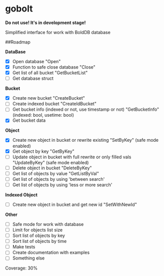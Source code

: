 # gobolt

**Do not use! It's in development stage!**

Simplified interface for work with BoldDB database

##Roadmap

**DataBase**
 - [x] Open database "Open"
 - [x] Function to safe close database "Close"
 - [x] Get list of all bucket "GetBucketList"
 - [ ] Get database struct

**Bucket**
 - [x] Create new bucket "CreateBucket"
 - [ ] Create indexed bucket "CreateIdBucket"
 - [ ] Get bucket info (indexed or not, use timestamp or not) "GetBucketInfo" (indexed: bool, usetime: bool)
 - [x] Get bucket data

**Object**
- [x] Create new object in bucket or rewrite existing "SetByKey" (safe mode enabled)
- [x] Get object by key "GetByKey"
- [ ] Update object in bucket with full rewrite or only filled vals "UpdateByKey" (safe mode enabled)
- [ ] Delete object in bucket "DeleteByKey"
- [ ] Get list of objects by value "GetListByVal"
- [ ] Get list of objects by using 'between search'
- [ ] Get list of objects by using 'less or more search'

**Indexed Object**
- [ ] Create new object in bucket and get new id "SetWithNewId"

**Other**
 - [ ] Safe mode for work with database
 - [ ] Limit for objects list size
 - [ ] Sort list of objects by key
 - [ ] Sort list of objects by time
 - [ ] Make tests
 - [ ] Create documentation with examples
 - [ ] Something else

 Coverage: 30%
